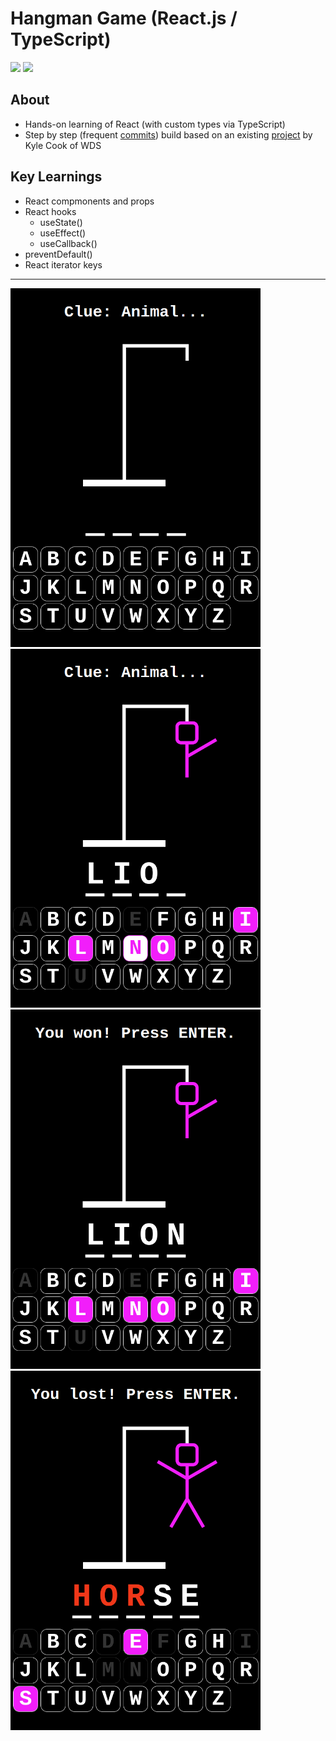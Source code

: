 # Hangman Game (React.js / TypeScript)

<div align="left">
  <img src="https://img.shields.io/badge/react-%2320232a.svg?style=for-the-badge&logo=react&logoColor=%2361DAFB"/>
  <img src="https://img.shields.io/badge/TypeScript-007ACC?style=for-the-badge&logo=typescript&logoColor=white"/>  
</div>

## About

- Hands-on learning of React (with custom types via TypeScript)
- Step by step (frequent [commits](https://github.com/44jovi/hangman-react-ts/commits/main)) build based on an existing [project](https://github.com/WebDevSimplified/react-hangman) by Kyle Cook of WDS

## Key Learnings

- React compmonents and props
- React hooks
  - useState()
  - useEffect()
  - useCallback()
- preventDefault()
- React iterator keys

---

<div>
  <img src="public/1-game-start.png" width="400">
  <img src="public/2-game-play.png" width="400">
  <img src="public/3-game-won.png" width="400">
  <img src="public/4-game-lost.png" width="400">
</div>
